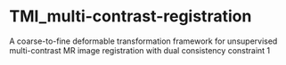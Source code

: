 # TMI_multi-contrast-registration
A coarse-to-fine deformable transformation framework for unsupervised multi-contrast MR image registration with dual consistency constraint
1
